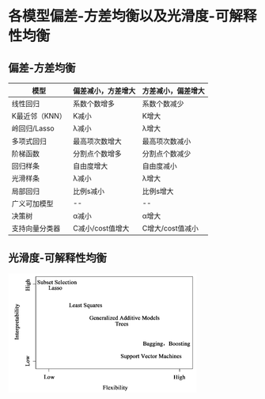 # 各模型偏差-方差均衡以及光滑度-可解释性均衡



## 偏差-方差均衡

| 模型           | 偏差减小，方差增大 | 方差减小，偏差增大 |
| -------------- | ------------------ | ------------------ |
| 线性回归       | 系数个数增多       | 系数个数减少       |
| K最近邻（KNN） | K减小              | K增大              |
| 岭回归/Lasso   | λ减小              | λ增大              |
| 多项式回归     | 最高项次数增大     | 最高项次数减小     |
| 阶梯函数       | 分割点个数增多     | 分割点个数减少     |
| 回归样条       | 自由度增大         | 自由度减小         |
| 光滑样条       | λ减小              | λ增大              |
| 局部回归       | 比例s减小          | 比例s增大          |
| 广义可加模型   | --                 | --                 |
| 决策树         | α减小              | α增大              |
| 支持向量分类器 | C减小/cost值增大   | C增大/cost值减小   |



## 光滑度-可解释性均衡

![](images/0_1.png)
